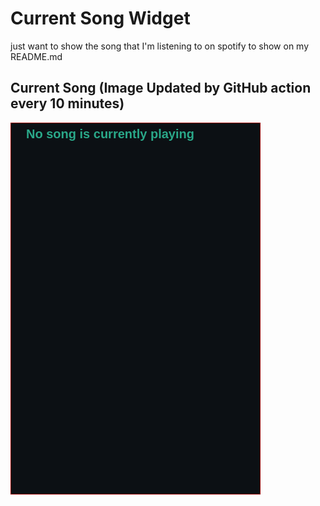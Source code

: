 # Current Song Widget
just want to show the song that I'm listening to on spotify to show on my README.md

## Current Song (Image Updated by GitHub action every 10 minutes)
![](songs-pictures/image606.png)

